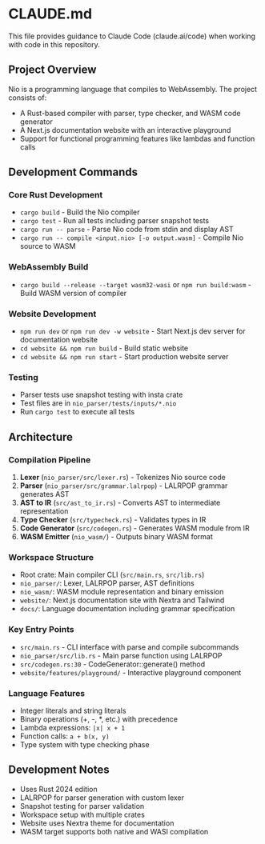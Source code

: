 # CLAUDE.md

This file provides guidance to Claude Code (claude.ai/code) when working with code in this repository.

## Project Overview

Nio is a programming language that compiles to WebAssembly. The project consists of:
- A Rust-based compiler with parser, type checker, and WASM code generator
- A Next.js documentation website with an interactive playground
- Support for functional programming features like lambdas and function calls

## Development Commands

### Core Rust Development
- `cargo build` - Build the Nio compiler
- `cargo test` - Run all tests including parser snapshot tests
- `cargo run -- parse` - Parse Nio code from stdin and display AST
- `cargo run -- compile <input.nio> [-o output.wasm]` - Compile Nio source to WASM

### WebAssembly Build
- `cargo build --release --target wasm32-wasi` or `npm run build:wasm` - Build WASM version of compiler

### Website Development  
- `npm run dev` or `npm run dev -w website` - Start Next.js dev server for documentation website
- `cd website && npm run build` - Build static website
- `cd website && npm run start` - Start production website server

### Testing
- Parser tests use snapshot testing with insta crate
- Test files are in `nio_parser/tests/inputs/*.nio`
- Run `cargo test` to execute all tests

## Architecture

### Compilation Pipeline
1. **Lexer** (`nio_parser/src/lexer.rs`) - Tokenizes Nio source code
2. **Parser** (`nio_parser/src/grammar.lalrpop`) - LALRPOP grammar generates AST
3. **AST to IR** (`src/ast_to_ir.rs`) - Converts AST to intermediate representation
4. **Type Checker** (`src/typecheck.rs`) - Validates types in IR
5. **Code Generator** (`src/codegen.rs`) - Generates WASM module from IR
6. **WASM Emitter** (`nio_wasm/`) - Outputs binary WASM format

### Workspace Structure
- Root crate: Main compiler CLI (`src/main.rs`, `src/lib.rs`)
- `nio_parser/`: Lexer, LALRPOP parser, AST definitions
- `nio_wasm/`: WASM module representation and binary emission
- `website/`: Next.js documentation site with Nextra and Tailwind
- `docs/`: Language documentation including grammar specification

### Key Entry Points
- `src/main.rs` - CLI interface with parse and compile subcommands
- `nio_parser/src/lib.rs` - Main parse function using LALRPOP
- `src/codegen.rs:30` - CodeGenerator::generate() method
- `website/features/playground/` - Interactive playground component

### Language Features
- Integer literals and string literals
- Binary operations (+, -, *, etc.) with precedence
- Lambda expressions: `|x| x + 1`
- Function calls: `a + b(x, y)`
- Type system with type checking phase

## Development Notes

- Uses Rust 2024 edition
- LALRPOP for parser generation with custom lexer
- Snapshot testing for parser validation
- Workspace setup with multiple crates
- Website uses Nextra theme for documentation
- WASM target supports both native and WASI compilation
